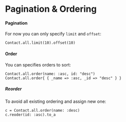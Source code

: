 # Pagination & Ordering

#### Pagination

For now you can only specify `limit` and `offset`:

```crystal
Contact.all.limit(10).offset(10)
```

#### Order

You can specifies orders to sort:
```crystal
Contact.all.order(name: :asc, id: "desc")
Contact.all.order{ { _name => :asc, _id => "desc" } }
```

##### Reorder

To avoid all existing ordering and assign new one:

```crystal
c = Contact.all.order(name: :desc)
c.reoder(id: :asc).to_a
```